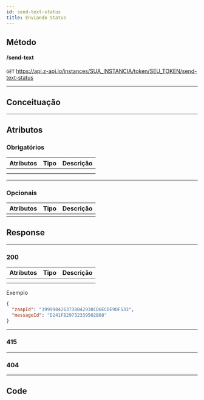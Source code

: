 ```yaml
---
id: send-text-status
title: Enviando Status
---
```


## Método

#### /send-text

`GET` https://api.z-api.io/instances/SUA_INSTANCIA/token/SEU_TOKEN/send-text-status

---

## Conceituação

---

## Atributos

### Obrigatórios

| Atributos | Tipo | Descrição |
| :-------- | :--: | :-------- |
|           |      |           |
|           |      |           |

---

### Opcionais

| Atributos | Tipo | Descrição |
| :-------- | :--: | :-------- |
|           |      |           |

## Response

---

### 200

| Atributos | Tipo | Descrição |
| :-------- | :--- | :-------- |
|           |      |           |
|           |      |           |

Exemplo

```json
{
  "zaapId": "3999984263738042930CD6ECDE9DF533",
  "messageId": "D241F829732339502B68"
}
```

---

### 415

---

### 404

---

## Code

```

```
